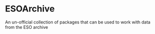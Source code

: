 # ESOArchive
An un-official collection of packages that can be used to work with data from the ESO archive
